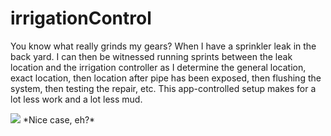 # irrigationControl
You know what really grinds my gears? When I have a sprinkler leak in the back yard. I can then be witnessed running sprints between the leak location and the irrigation controller as I determine the general location, exact location, then location after pipe has been exposed, then flushing the system, then testing the repair, etc. This app-controlled setup makes for a lot less work and a lot less mud.


<img src="http://i.imgur.com/lEcrOc5.jpg">
*Nice case, eh?*
